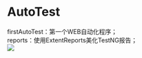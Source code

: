 # AutoTest

firstAutoTest：第一个WEB自动化程序；<br>
reports：使用ExtentReports美化TestNG报告；<br>
![](https://github.com/TesterChen/AutomationTest/blob/master/resource/images/report.png)
